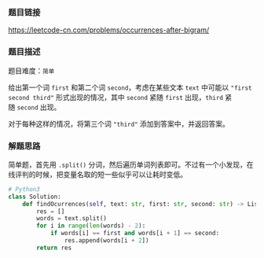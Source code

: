 ### 题目链接
https://leetcode-cn.com/problems/occurrences-after-bigram/

### 题目描述
题目难度：```简单```

给出第一个词 ```first``` 和第二个词 ```second```，考虑在某些文本 ```text``` 中可能以 ```"first second third"``` 形式出现的情况，其中 ```second``` 紧随 ```first``` 出现，```third``` 紧随 ```second``` 出现。

对于每种这样的情况，将第三个词 ```"third"``` 添加到答案中，并返回答案。

### 解题思路
简单题，首先用 ```.split()``` 分词，然后遍历单词列表即可。不过有一个小发现，在线评判的时候，把变量名取的短一些似乎可以让耗时变低。

```python
# Python3
class Solution:
    def findOcurrences(self, text: str, first: str, second: str) -> List[str]:
        res = []
        words = text.split()
        for i in range(len(words) - 2):
            if words[i] == first and words[i + 1] == second:
                res.append(words[i + 2])
        return res
```